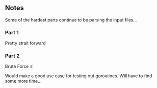 ## Notes

Some of the hardest parts continue to be parsing the input files...

### Part 1

Pretty strait forward

### Part 2

Brute Force :(

Would make a good use case for testing out goroutines.  Will have to find some more time...